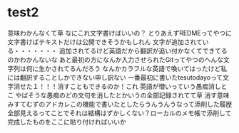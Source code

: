 # test2
意味わかんなくて草
なにこれ文字書けばいいの？
とりあえずREDMEってやつに文字書けばテキストだけは公開できそうかもしれん
文字が追加されている・・・・・・・
追加されてるけど英語だから翻訳が追い付かなくてできてるのかわかんないな
あと最初の方になんか入力させられたGitってやつのへんな文字列は何に生かされてるんだろう
なんかカラフルな英語で喚いてはったけど私には翻訳することしかできない申し訳ない
一番最初に書いたtesutodayoって文字消せた１！！！消すこともできるのか！これ
英語が憎いっていう愚痴消しとこ
やばそうな愚痴のどの文句を消したとかいうの全部記録されてて草
消す意味
みすてむずのアドカレこの機能で書いたとしたらうんうんうなって添削した履歴全部見えるってことでそれは結構はずかしくない？ローカルのメモ帳で添削して完成したものをここに貼り付ければいいか
